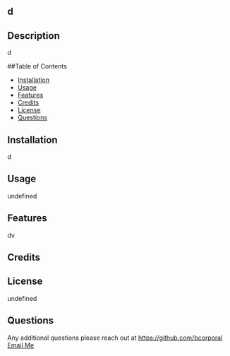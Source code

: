   ## d

  
  ## Description
  d


  ##Table of Contents
  - [Installation](#installation)
  - [Usage](#usage)
  - [Features](#features)
  - [Credits](#credits)
  - [License](#license)
  - [Questions](#questions)


  ## Installation
  d
  

  ## Usage
  undefined


  ## Features
  dv


  ## Credits
   


  ## License
  undefined
  

  ## Questions
  Any additional questions please reach out at https://github.com/bcorporal
  [Email Me](mailto:bc#gmil)